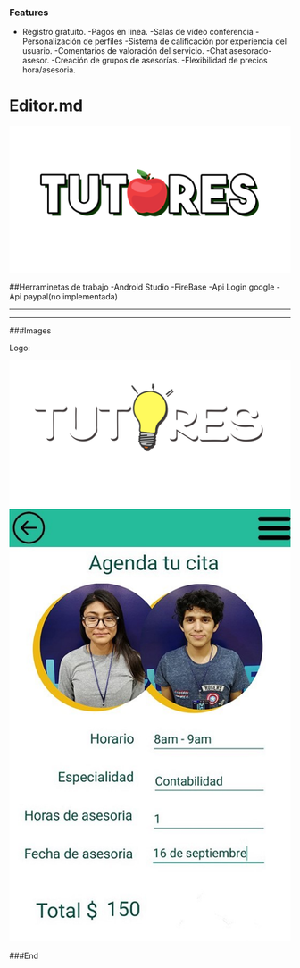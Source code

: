 ### Features

- Registro gratuito.
-Pagos en linea.
-Salas de vídeo conferencia
-Personalización de perfiles
-Sistema de calificación por experiencia del usuario.
-Comentarios de valoración del servicio.
-Chat asesorado-asesor.
-Creación de grupos de asesorías.
-Flexibilidad de precios hora/asesoria.

# Editor.md

![](https://github.com/angel24r/Tutores1/blob/master/app/src/main/res/drawable/logo.png)



##Herraminetas de trabajo
-Android Studio
-FireBase
-Api Login google
-Api paypal(no implementada)



-------------


----

###Images

Logo:

![](https://github.com/angel24r/Tutores1/blob/master/app/src/main/res/drawable/tutores.png)
![](https://github.com/angel24r/Tutores1/blob/master/app/src/main/res/drawable/imagenfon.jpg)

###End
